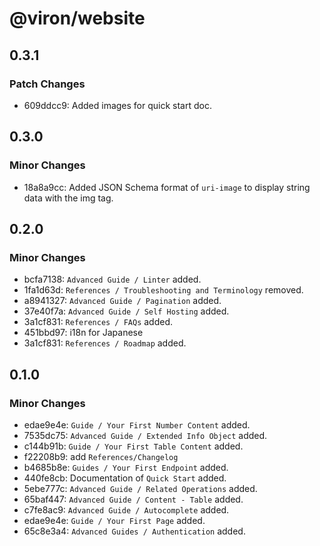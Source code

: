 # @viron/website

## 0.3.1

### Patch Changes

- 609ddcc9: Added images for quick start doc.

## 0.3.0

### Minor Changes

- 18a8a9cc: Added JSON Schema format of `uri-image` to display string data with the img tag.

## 0.2.0

### Minor Changes

- bcfa7138: `Advanced Guide / Linter` added.
- 1fa1d63d: `References / Troubleshooting and Terminology` removed.
- a8941327: `Advanced Guide / Pagination` added.
- 37e40f7a: `Advanced Guide / Self Hosting` added.
- 3a1cf831: `References / FAQs` added.
- 451bbd97: i18n for Japanese
- 3a1cf831: `References / Roadmap` added.

## 0.1.0

### Minor Changes

- edae9e4e: `Guide / Your First Number Content` added.
- 7535dc75: `Advanced Guide / Extended Info Object` added.
- c144b91b: `Guide / Your First Table Content` added.
- f22208b9: add `References/Changelog`
- b4685b8e: `Guides / Your First Endpoint` added.
- 440fe8cb: Documentation of `Quick Start` added.
- 5ebe777c: `Advanced Guide / Related Operations` added.
- 65baf447: `Advanced Guide / Content - Table` added.
- c7fe8ac9: `Advanced Guide / Autocomplete` added.
- edae9e4e: `Guide / Your First Page` added.
- 65c8e3a4: `Advanced Guides / Authentication` added.

